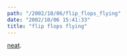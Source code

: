 ```yaml
---
path: "/2002/10/06/flip_flops_flying" 
date: "2002/10/06 15:41:33" 
title: "flip flops flying" 
---
```

<p><a href="http://www.flipflopflyin.com/flipflopsflying/32.html" title="flip flops flying">neat</a>.</p>
